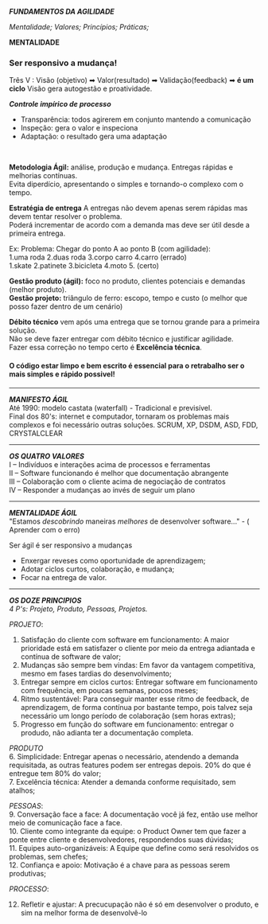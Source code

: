 ***FUNDAMENTOS DA AGILIDADE***

*Mentalidade; Valores; Princípios; Práticas;*
</br>

**MENTALIDADE**
### Ser responsivo a mudança!

Três V : Visão (objetivo) ➡ Valor(resultado) ➡ Validação(feedback) ➡ **é um ciclo**
Visão gera autogestão e proatividade.
</br>

***Controle impírico de processo***
- Transparência: todos agirerem em conjunto mantendo a comunicação
- Inspeção: gera o valor e inspeciona
- Adaptação: o resultado gera uma adaptação
</br>

**Metodologia Ágil:** análise, produção e mudança. Entregas rápidas e melhorias contínuas. </br>
Evita diperdício, apresentando o simples e tornando-o complexo com o tempo.

**Estratégia de entrega**
A entregas não devem apenas serem rápidas mas devem tentar resolver o problema. </br>
Poderá incrementar de acordo com a demanda mas deve ser útil desde a primeira entrega. </br>

Ex: Problema: Chegar do ponto A ao ponto B (com agilidade): </br>
1.uma roda 2.duas roda 3.corpo carro 4.carro (errado) </br>
1.skate 2.patinete 3.bicicleta 4.moto 5. (certo) </br>

**Gestão produto (ágil):** foco no produto, clientes potenciais e demandas (melhor produto). </br>
**Gestão projeto:** triângulo de ferro: escopo, tempo e custo (o melhor que posso fazer dentro de um cenário)

**Débito técnico** vem após uma entrega que se tornou grande para a primeira solução. </br>
Não se deve fazer entregar com débito técnico e justificar agilidade. </br>
Fazer essa correção no tempo certo é **Excelência técnica**.

#### O código estar limpo e bem escrito é essencial para o retrabalho ser o mais simples e rápido possivel!

---
***MANIFESTO ÁGIL*** </br>
Até 1990: modelo castata (waterfall) - Tradicional e previsível. </br>
Final dos 80's: internet e computador, tornaram os problemas mais complexos e foi necessário outras soluções. SCRUM, XP, DSDM, ASD, FDD, CRYSTALCLEAR

---
***OS QUATRO VALORES*** </br>
    I – Indivíduos e interações acima de processos e ferramentas </br>
    II – Software funcionando é melhor que documentação abrangente </br>
    III – Colaboração com o cliente acima de negociação de contratos </br>
    IV – Responder a mudanças ao invés de seguir um plano </br>

---
***MENTALIDADE ÁGIL*** </br>
"Estamos *descobrindo* maneiras *melhores* de desenvolver software..." - ( Aprender com o erro)

Ser ágil é ser responsivo a mudanças

- Enxergar reveses como oportunidade de aprendizagem;
- Adotar ciclos curtos, colaboração, e mudança;
- Focar na entrega de valor.

---
***OS DOZE PRINCIPIOS*** </br>
*4 P's: Projeto, Produto, Pessoas, Projetos.*

*PROJETO*: </br>
1. Satisfação do cliente com software em funcionamento: A maior prioridade está em satisfazer o cliente por meio da entrega adiantada e contínua de software de valor;
2. Mudanças são sempre bem vindas: Em favor da vantagem competitiva, mesmo em fases tardias do desenvolvimento;
3. Entregar sempre em ciclos curtos: Entregar software em funcionamento com frequência, em poucas semanas, poucos meses;
4. Ritmo sustentável: Para conseguir manter esse ritmo de feedback, de aprendizagem, de forma contínua por bastante tempo, pois talvez seja necessário um longo período de colaboração (sem horas extras);
5. Progresso em função do software em funcionamento: entregar o produdo, não adianta ter a documentação completa.

*PRODUTO* </br>
6. Simplicidade: Entregar apenas o necessário, atendendo a demanda requisitada, as outras features podem ser entregas depois. 20% do que é entregue tem 80% do valor; </br>
7. Excelência técnica: Atender a demanda conforme requisitado, sem atalhos; </br>

*PESSOAS*: </br>
9. Conversação face a face: A documentação você já fez, então use melhor meio de comunicação face a face. </br>
10. Cliente como integrante da equipe: o Product Owner tem que fazer a ponte entre cliente e desenvolvedores, respondendos suas dúvidas; </br>
11. Equipes auto-organizáveis: A Equipe que define como será resolvidos os problemas, sem chefes; </br>
12. Confiança e apoio: Motivação é a chave para as pessoas serem produtivas; </br>

*PROCESSO*:

12. Refletir e ajustar: A precucupação não é só em desenvolver o produto, e sim na melhor forma de desenvolvê-lo




